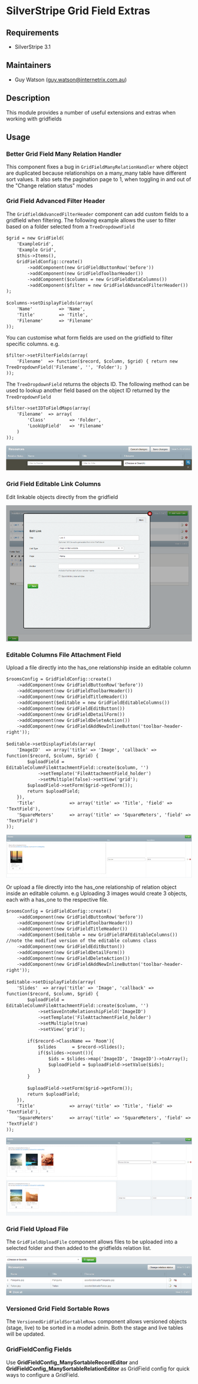 # SilverStripe Grid Field Extras

## Requirements

* SilverStripe 3.1

## Maintainers

* Guy Watson (guy.watson@internetrix.com.au)

## Description

This module provides a number of useful extensions and extras when working with gridfields

## Usage

### Better Grid Field Many Relation Handler

This component fixes a bug in `GridFieldManyRelationHandler` where object are duplicated because relationships on a many_many table have different sort values.
It also sets the pagination page to 1, when toggling in and out of the "Change relation status" modes

### Grid Field Advanced Filter Header

The `GridfieldAdvancedFilterHeader` component can add custom fields to a gridfield when filtering. The following example allows the user to filter based on a folder selected from a `TreeDropdownField`


	$grid = new GridField(
		'ExampleGrid',
		'Example Grid',
		$this->Items(),
		GridFieldConfig::create()
			->addComponent(new GridFieldButtonRow('before'))
			->addComponent(new GridFieldToolbarHeader())
			->addComponent($columns = new GridFieldDataColumns())
			->addComponent($filter = new GridFieldAdvancedFilterHeader())
	);

	$columns->setDisplayFields(array(
		'Name' 			=> 'Name',
		'Title'			=> 'Title',
		'Filename'		=> 'Filename'
	));


You can customise what form fields are used on the gridfield to filter specific columns. e.g. 


	$filter->setFilterFields(array(
		'Filename'  => function($record, $column, $grid) { return new TreeDropdownField('Filename', '', 'Folder'); }
	));


The `TreeDropdownField` returns the objects ID. The following method can be used to lookup another field based on the object ID returned by the `TreeDropdownField`


	$filter->setIDToFieldMaps(array(
		'Filename'  => array(
			'Class'			=> 'Folder',
			'LookUpField'	=> 'Filename'
		)
	));
	
![Advanced Filter Header](docs/en/_images/gridfieldadvancedfilterheader.png)

### Grid Field Editable Link Columns

Edit linkable objects directly from the gridfield

![Editable Link Columns](docs/en/_images/gridfieldeditablelinkcolumns.png)

### Editable Columns File Attachment Field

Upload a file directly into the has_one relationship inside an editable column

	$roomsConfig = GridFieldConfig::create()
		->addComponent(new GridFieldButtonRow('before'))
		->addComponent(new GridFieldToolbarHeader())
		->addComponent(new GridFieldTitleHeader())
		->addComponent($editable = new GridFieldEditableColumns())
		->addComponent(new GridFieldEditButton())
		->addComponent(new GridFieldDetailForm())
		->addComponent(new GridFieldDeleteAction())
		->addComponent(new GridFieldAddNewInlineButton('toolbar-header-right'));
	
	$editable->setDisplayFields(array(
	    'ImageID'  => array('title' => 'Image', 'callback' => function($record, $column, $grid) {
	    	$uploadField = EditableColumnFileAttachmentField::create($column, '')
		    	->setTemplate('FileAttachmentField_holder')
		    	->setMultiple(false)->setView('grid');
	    	$uploadField->setForm($grid->getForm());
	        return $uploadField;
	    }),
		'Title'		 		=> array('title' => 'Title', 'field' => 'TextField'),
		'SquareMeters' 		=> array('title' => 'SquareMeters', 'field' => 'TextField')
	));

![Editable Columns File Attachment Field](docs/en/_images/editablecolumnsfileattachmentfield.png)

Or upload a file directly into the has_one relationship of relation object inside an editable column.
e.g Uploading 3 images would create 3 objects, each with a has_one to the respective file.

	$roomsConfig = GridFieldConfig::create()
		->addComponent(new GridFieldButtonRow('before'))
		->addComponent(new GridFieldToolbarHeader())
		->addComponent(new GridFieldTitleHeader())
		->addComponent($editable = new GridFieldFAFEditableColumns())		//note the modified version of the editable columns class
		->addComponent(new GridFieldEditButton())
		->addComponent(new GridFieldDetailForm())
		->addComponent(new GridFieldDeleteAction())
		->addComponent(new GridFieldAddNewInlineButton('toolbar-header-right'));
		
	$editable->setDisplayFields(array(
	    'Slides'  => array('title' => 'Image', 'callback' => function($record, $column, $grid) {
    		$uploadField = EditableColumnFileAttachmentField::create($column, '')
	    		->setSaveIntoRelationshipField('ImageID')
	    		->setTemplate('FileAttachmentField_holder')
	    		->setMultiple(true)
	    		->setView('grid');
    		
    		if($record->ClassName == 'Room'){
    			$slides 	 = $record->Slides();
	    		if($slides->count()){
	    			$ids = $slides->map('ImageID', 'ImageID')->toArray();
	    			$uploadField = $uploadField->setValue($ids);
	    		}
    		}
    		 
    		$uploadField->setForm($grid->getForm());
    		return $uploadField;
	    }),
		'Title'		 		=> array('title' => 'Title', 'field' => 'TextField'),
		'SquareMeters' 		=> array('title' => 'SquareMeters', 'field' => 'TextField')
	));
	
![Editable Columns File Attachment Field Object](docs/en/_images/editablecolumnsfileattachmentfieldforobject.png)


### Grid Field Upload File

The `GridFieldUploadFile` component allows files to be uploaded into a selected folder and then added to the gridfields relation list.

![Upload File](docs/en/_images/gridfielduploadfile.png)

### Versioned Grid Field Sortable Rows

The `VersionedGridFieldSortableRows` component allows versioned objects (stage, live) to be sorted in a model admin.
Both the stage and live tables will be updated. 

### GridFieldConfig Fields

Use **GridFieldConfig_ManySortableRecordEditor** and **GridFieldConfig_ManySortableRelationEditor** as GridField config for quick ways to configure a GridField.

